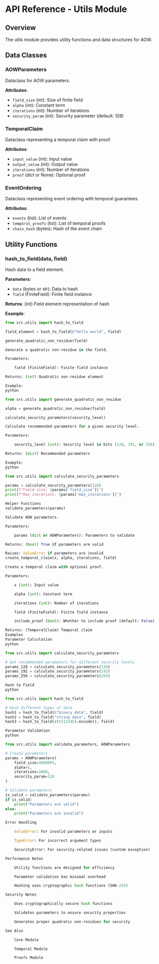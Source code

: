 # API Reference - Utils Module

## Overview

The utils module provides utility functions and data structures for AOW.

## Data Classes

### AOWParameters
Dataclass for AOW parameters.

**Attributes**:
- `field_size` (int): Size of finite field
- `alpha` (int): Constant term
- `iterations` (int): Number of iterations
- `security_param` (int): Security parameter (default: 128)

### TemporalClaim
Dataclass representing a temporal claim with proof.

**Attributes**:
- `input_value` (int): Input value
- `output_value` (int): Output value
- `iterations` (int): Number of iterations
- `proof` (dict or None): Optional proof

### EventOrdering
Dataclass representing event ordering with temporal guarantees.

**Attributes**:
- `events` (list): List of events
- `temporal_proofs` (list): List of temporal proofs
- `chain_hash` (bytes): Hash of the event chain

## Utility Functions

### hash_to_field(data, field)
Hash data to a field element.

**Parameters**:
- `data` (bytes or str): Data to hash
- `field` (FiniteField): Finite field instance

**Returns**: (int) Field element representation of hash

**Example**:
```python
from src.utils import hash_to_field

field_element = hash_to_field(b"hello world", field)

generate_quadratic_non_residue(field)

Generate a quadratic non-residue in the field.

Parameters:

    field (FiniteField): Finite field instance

Returns: (int) Quadratic non-residue element

Example:
python

from src.utils import generate_quadratic_non_residue

alpha = generate_quadratic_non_residue(field)

calculate_security_parameters(security_level)

Calculate recommended parameters for a given security level.

Parameters:

    security_level (int): Security level in bits (128, 192, or 256)

Returns: (dict) Recommended parameters

Example:
python

from src.utils import calculate_security_parameters

params = calculate_security_parameters(128)
print(f"Field size: {params['field_size']}")
print(f"Max iterations: {params['max_iterations']}")

Helper Functions
validate_parameters(params)

Validate AOW parameters.

Parameters:

    params (dict or AOWParameters): Parameters to validate

Returns: (bool) True if parameters are valid

Raises: ValueError if parameters are invalid
create_temporal_claim(x, alpha, iterations, field)

Create a temporal claim with optional proof.

Parameters:

    x (int): Input value

    alpha (int): Constant term

    iterations (int): Number of iterations

    field (FiniteField): Finite field instance

    include_proof (bool): Whether to include proof (default: False)

Returns: (TemporalClaim) Temporal claim
Examples
Parameter Calculation
python

from src.utils import calculate_security_parameters

# Get recommended parameters for different security levels
params_128 = calculate_security_parameters(128)
params_192 = calculate_security_parameters(192)
params_256 = calculate_security_parameters(256)

Hash to Field
python

from src.utils import hash_to_field

# Hash different types of data
hash1 = hash_to_field(b"binary data", field)
hash2 = hash_to_field("string data", field)
hash3 = hash_to_field(str(12345).encode(), field)

Parameter Validation
python

from src.utils import validate_parameters, AOWParameters

# Create parameters
params = AOWParameters(
    field_size=1000003,
    alpha=5,
    iterations=1000,
    security_param=128
)

# Validate parameters
is_valid = validate_parameters(params)
if is_valid:
    print("Parameters are valid")
else:
    print("Parameters are invalid")

Error Handling

    ValueError: For invalid parameters or inputs

    TypeError: For incorrect argument types

    SecurityError: For security-related issues (custom exception)

Performance Notes

    Utility functions are designed for efficiency

    Parameter validation has minimal overhead

    Hashing uses cryptographic hash functions (SHA-256)

Security Notes

    Uses cryptographically secure hash functions

    Validates parameters to ensure security properties

    Generates proper quadratic non-residues for security

See Also

    Core Module

    Temporal Module

    Proofs Module
